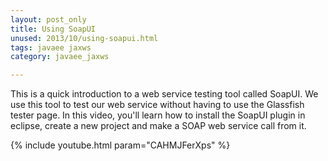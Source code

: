 ```yaml
---           
layout: post_only
title: Using SoapUI
unused: 2013/10/using-soapui.html
tags: javaee jaxws
category: javaee_jaxws

---
```


This is a quick introduction to a web service testing tool called SoapUI. We use this tool to test our web service without having to use the Glassfish tester page. In this video, you'll learn how to install the SoapUI plugin in eclipse, create a new project and make a SOAP web service call from it. 

{% include youtube.html param="CAHMJFerXps" %}
